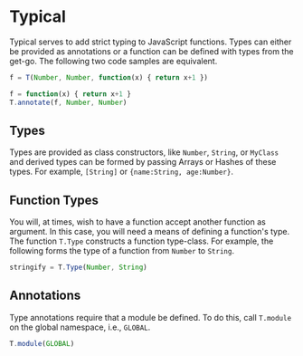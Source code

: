 # Typical
Typical serves to add strict typing to JavaScript functions. Types can
either be provided as annotations or a function can be defined with types
from the get-go. The following two code samples are equivalent.

```javascript
f = T(Number, Number, function(x) { return x+1 })
```

```javascript
f = function(x) { return x+1 }
T.annotate(f, Number, Number)
```

## Types
Types are provided as class constructors, like `Number`, `String`, or 
`MyClass` and derived types can be formed by passing Arrays or Hashes of
these types. For example, `[String]` or `{name:String, age:Number}`.

## Function Types
You will, at times, wish to have a function accept another function as
argument. In this case, you will need a means of defining a function's type.
The function `T.Type` constructs a function type-class. For example,
the following forms the type of a function from `Number` to `String`.

```javascript
stringify = T.Type(Number, String)
```

## Annotations
Type annotations require that a module be defined. To do this, call `T.module`
on the global namespace, i.e., `GLOBAL`.

```javascript
T.module(GLOBAL)
```
